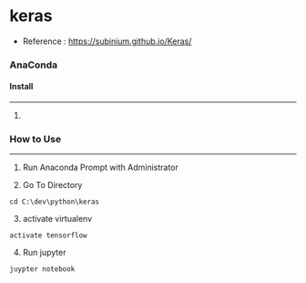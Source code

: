 # keras

* Reference : https://subinium.github.io/Keras/

### AnaConda

#### Install
----
1. 


### How to Use
----

1. Run Anaconda Prompt with Administrator

2. Go To Directory

```
cd C:\dev\python\keras
```
3. activate virtualenv
```
activate tensorflow
```
4. Run jupyter

```
juypter notebook
```
